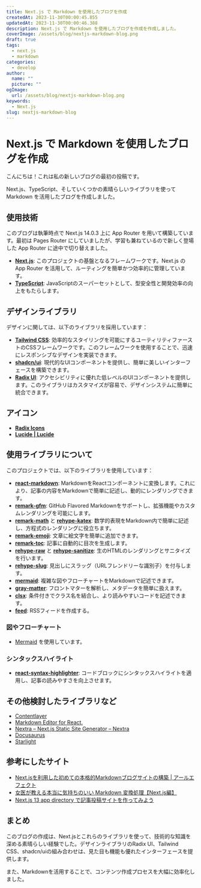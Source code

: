 ```yaml
---
title: Next.js で Markdown を使用したブログを作成
createdAt: 2023-11-30T00:00:45.855
updatedAt: 2023-11-30T00:00:46.388
description: Next.js で Markdown を使用したブログを作成を作成しました。
coverImage: /assets/blog/nextjs-markdown-blog.png
draft: true
tags:
  - next.js
  - markdown
categories:
  - develop
author:
  name: ""
  picture: ""
ogImage:
  url: /assets/blog/nextjs-markdown-blog.png
keywords:
  - Next.js
slug: nextjs-markdown-blog
---
```


# Next.js で Markdown を使用したブログを作成

こんにちは！これは私の新しいブログの最初の投稿です。

Next.js、TypeScript、そしていくつかの素晴らしいライブラリを使って Markdown を活用したブログを作成しました。

## 使用技術

このブログは執筆時点で Next.js 14.0.3 上に App Router を用いて構築しています。最初は Pages Router にしていましたが、学習も兼ねているので新しく登場した App Router に途中で切り替えました。

- **[Next.js](https://nextjs.org/)**: このプロジェクトの基盤となるフレームワークです。Next.js の App Router を活用して、ルーティングを簡単かつ効率的に管理しています。
- **[TypeScript](https://www.typescriptlang.org/)**: JavaScriptのスーパーセットとして、型安全性と開発効率の向上をもたらします。

## デザインライブラリ

デザインに関しては、以下のライブラリを採用しています：

- **[Tailwind CSS](https://tailwindcss.com/)**: 効率的なスタイリングを可能にするユーティリティファーストのCSSフレームワークです。このフレームワークを使用することで、迅速にレスポンシブなデザインを実装できます。
- **[shadcn/ui](https://ui.shadcn.com/)**: 現代的なUIコンポーネントを提供し、簡単に美しいインターフェースを構築できます。
- **[Radix UI](https://www.radix-ui.com/)**: アクセシビリティに優れた低レベルのUIコンポーネントを提供します。このライブラリはカスタマイズが容易で、デザインシステムに簡単に統合できます。

## アイコン

- **[Radix Icons](https://www.radix-ui.com/icons)**
- **[Lucide | Lucide](https://lucide.dev/)**

## 使用ライブラリについて

このプロジェクトでは、以下のライブラリを使用しています：

- **[react-markdown](https://github.com/remarkjs/react-markdown)**: MarkdownをReactコンポーネントに変換します。これにより、記事の内容をMarkdownで簡単に記述し、動的にレンダリングできます。
- **[remark-gfm](https://github.com/remarkjs/remark-gfm)**: GitHub Flavored Markdownをサポートし、拡張機能やカスタムレンダリングを可能にします。
- **[remark-math](https://github.com/remarkjs/remark-math)** と **[rehype-katex](https://github.com/remarkjs/remark-math/tree/main/packages/rehype-katex)**: 数学的表現をMarkdown内で簡単に記述し、方程式のレンダリングに役立ちます。
- **[remark-emoji](https://github.com/rhysd/remark-emoji)**: 文章に絵文字を簡単に追加できます。
- **[remark-toc](https://github.com/remarkjs/remark-toc)**: 記事に自動的に目次を生成します。
- **[rehype-raw](https://github.com/rehypejs/rehype-raw)** と **[rehype-sanitize](https://github.com/rehypejs/rehype-sanitize)**: 生のHTMLのレンダリングとサニタイズを行います。
- **[rehype-slug](https://github.com/rehypejs/rehype-slug)**: 見出しにスラッグ（URLフレンドリーな識別子）を付与します。
- **[mermaid](https://github.com/mermaid-js/mermaid)**: 複雑な図やフローチャートをMarkdownで記述できます。
- **[gray-matter](https://github.com/jonschlinkert/gray-matter)**: フロントマターを解析し、メタデータを簡単に扱えます。
- **[clsx](https://github.com/lukeed/clsx)**: 条件付きでクラス名を結合し、より読みやすいコードを記述できます。
- **[feed](https://github.com/jpmonette/feed)**: RSSフィードを作成する。

### 図やフローチャート

- [Mermaid](https://mermaid.js.org/) を使用しています。

### シンタックスハイライト

- **[react-syntax-highlighter](https://github.com/react-syntax-highlighter/react-syntax-highlighter)**: コードブロックにシンタックスハイライトを適用し、記事の読みやすさを向上させます。

## その他検討したライブラリなど

- [Contentlayer](https://contentlayer.dev/)
- [Markdown Editor for React.](https://uiwjs.github.io/react-md-editor/)
- [Nextra – Next.js Static Site Generator – Nextra](https://nextra.site/)
- [Docusaurus](https://docusaurus.io/)
- [Starlight](https://starlight.astro.build/ja/)

## 参考にしたサイト

- [Next.jsを利用した初めての本格的Markdownブログサイトの構築 | アールエフェクト](https://reffect.co.jp/react/nextjs-markdown-blog/)
- [女医が教える本当に気持ちのいい Markdown 変換処理【Next.js編】](https://zenn.dev/yoshiishunichi/articles/667120b3d0c9d2)
- [Next.js 13 app directory で記事投稿サイトを作ってみよう](https://zenn.dev/azukiazusa/articles/next-js-app-dir-tutorial)

## まとめ

このブログの作成は、Next.jsとこれらのライブラリを使って、技術的な知識を深める素晴らしい経験でした。デザインライブラリのRadix UI、Tailwind CSS、shadcn/uiの組み合わせは、見た目も機能も優れたインターフェースを提供します。

また、Markdownを活用することで、コンテンツ作成プロセスを大幅に効率化しました。